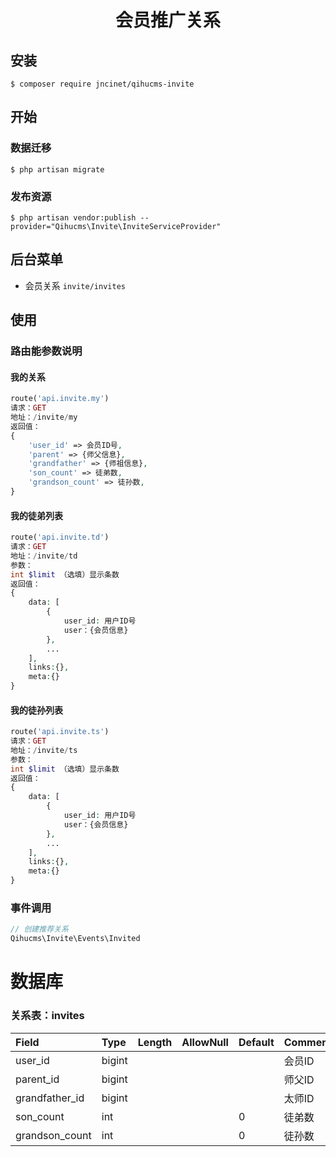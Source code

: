 <h1 align="center">会员推广关系</h1>

## 安装
```shell
$ composer require jncinet/qihucms-invite
```

## 开始
### 数据迁移
```shell
$ php artisan migrate
```

### 发布资源
```shell
$ php artisan vendor:publish --provider="Qihucms\Invite\InviteServiceProvider"
```

## 后台菜单
+ 会员关系 `invite/invites`

## 使用

### 路由能参数说明

#### 我的关系

```php
route('api.invite.my')
请求：GET
地址：/invite/my
返回值：
{
    'user_id' => 会员ID号,
    'parent' => {师父信息},
    'grandfather' => {师祖信息},
    'son_count' => 徒弟数,
    'grandson_count' => 徒孙数,
}

```

#### 我的徒弟列表

```php
route('api.invite.td')
请求：GET
地址：/invite/td
参数：
int $limit （选填）显示条数
返回值：
{
    data: [
        {
            user_id: 用户ID号
            user：{会员信息}
        },
        ...
    ],
    links:{},
    meta:{}
}
```

#### 我的徒孙列表

```php
route('api.invite.ts')
请求：GET
地址：/invite/ts
参数：
int $limit （选填）显示条数
返回值：
{
    data: [
        {
            user_id: 用户ID号
            user：{会员信息}
        },
        ...
    ],
    links:{},
    meta:{}
}
```

### 事件调用

```php
// 创建推荐关系
Qihucms\Invite\Events\Invited
```

# 数据库

### 关系表：invites

| Field             | Type      | Length    | AllowNull | Default   | Comment       |
| :----             | :----     | :----     | :----     | :----     | :----         |
| user_id           | bigint    |           |           |           | 会员ID         |
| parent_id         | bigint    |           |           |           | 师父ID         |
| grandfather_id    | bigint    |           |           |           | 太师ID         |
| son_count         | int       |           |           | 0         | 徒弟数         |
| grandson_count    | int       |           |           | 0         | 徒孙数         |
